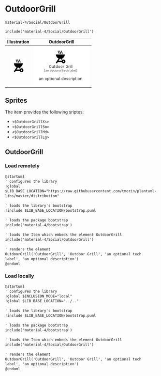 # OutdoorGrill


```text
material-4/Social/OutdoorGrill
```

```text
include('material-4/Social/OutdoorGrill')
```



| Illustration | OutdoorGrill |
| :---: | :---: |
| ![illustration for Illustration](../../material-4/Social/OutdoorGrill.png) | ![illustration for OutdoorGrill](../../material-4/Social/OutdoorGrill.Local.png) |



## Sprites
The item provides the following sriptes:

- `<$OutdoorGrillXs>`
- `<$OutdoorGrillSm>`
- `<$OutdoorGrillMd>`
- `<$OutdoorGrillLg>`





## OutdoorGrill

### Load remotely
```plantuml
@startuml
' configures the library
!global $LIB_BASE_LOCATION="https://raw.githubusercontent.com/tmorin/plantuml-libs/master/distribution"

' loads the library's bootstrap
!include $LIB_BASE_LOCATION/bootstrap.puml

' loads the package bootstrap
include('material-4/bootstrap')

' loads the Item which embeds the element OutdoorGrill
include('material-4/Social/OutdoorGrill')

' renders the element
OutdoorGrill('OutdoorGrill', 'Outdoor Grill', 'an optional tech label', 'an optional description')
@enduml
```

### Load locally
```plantuml
@startuml
' configures the library
!global $INCLUSION_MODE="local"
!global $LIB_BASE_LOCATION="../.."

' loads the library's bootstrap
!include $LIB_BASE_LOCATION/bootstrap.puml

' loads the package bootstrap
include('material-4/bootstrap')

' loads the Item which embeds the element OutdoorGrill
include('material-4/Social/OutdoorGrill')

' renders the element
OutdoorGrill('OutdoorGrill', 'Outdoor Grill', 'an optional tech label', 'an optional description')
@enduml
```

